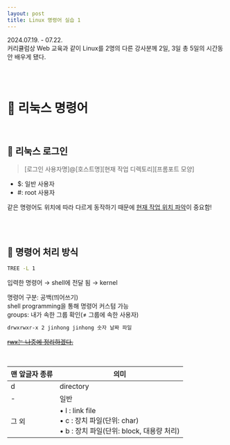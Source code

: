 ```yaml
---
layout: post
title: Linux 명령어 실습 1
---
```


2024.07.19. - 07.22. <br>
커리큘럼상 Web 교육과 같이 Linux를 2명의 다른 강사분께 2일, 3일 총 5일의 시간동안 배우게 됐다.

<br><br>


# 🐧 리눅스 명령어
<br>

## 💚 리눅스 로그인

> [로그인 사용자명]@[호스트명][현재 작업 디렉토리][프롬포트 모양]
> 
- $: 일반 사용자
- #: root 사용자

같은 명령어도 위치에 따라 다르게 동작하기 때문에 <u>현재 작업 위치 파악</u>이 중요함!

<br><br>

## 💚 명령어 처리 방식

```bash
TREE -L 1
```

입력한 명령어 → shell에 전달 됨 → kernel

명령어 구분: 공백(띄어쓰기) <br>
shell programming을 통해 명령어 커스텀 가능 <br>
groups: 내가 속한 그룹 확인(≠ 그룹에 속한 사용자)


```bash
drwxrwxr-x 2 jinhong jinhong 숫자 날짜 파일
```
<del><u>rwx는 나중에 정리하겠다.</u>

<br>

| 맨 앞글자 종류 | 의미 |
| --- | --- |
| d | directory |
| - | 일반  |
| 그 외 | • l : link file <br>• c : 장치 파일(단위: char)<br> • b : 장치 파일(단위: block, 대용량 처리) |
